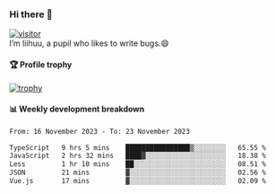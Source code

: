 ### Hi there 👋
[![visitor](https://visitor-badge.glitch.me/badge?page_id=liihuu&right_color=blue)](https://github.com/liihuu)<br>
I’m liihuu, a pupil who likes to write bugs.😄


#### 🏆 Profile trophy
[![trophy](https://github-profile-trophy.vercel.app?username=liihuu&margin-w=16&margin-h=16&rank=-C,-B)](https://github.com/liihuu)


#### 📊 Weekly development breakdown
<!--START_SECTION:waka-->

```txt
From: 16 November 2023 - To: 23 November 2023

TypeScript   9 hrs 5 mins    ████████████████▒░░░░░░░░   65.55 %
JavaScript   2 hrs 32 mins   ████▓░░░░░░░░░░░░░░░░░░░░   18.38 %
Less         1 hr 10 mins    ██░░░░░░░░░░░░░░░░░░░░░░░   08.51 %
JSON         21 mins         ▓░░░░░░░░░░░░░░░░░░░░░░░░   02.56 %
Vue.js       17 mins         ▓░░░░░░░░░░░░░░░░░░░░░░░░   02.09 %
```

<!--END_SECTION:waka-->

<!--
**liihuu/liihuu** is a ✨ _special_ ✨ repository because its `README.md` (this file) appears on your GitHub profile.

Here are some ideas to get you started:

- 🔭 I’m currently working on ...
- 🌱 I’m currently learning ...
- 👯 I’m looking to collaborate on ...
- 🤔 I’m looking for help with ...
- 💬 Ask me about ...
- 📫 How to reach me: ...
- 😄 Pronouns: ...
- ⚡ Fun fact: ...
-->
